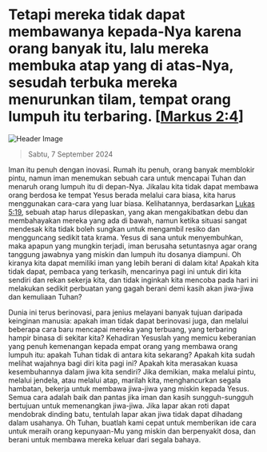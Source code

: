 
# Tetapi mereka tidak dapat membawanya kepada-Nya karena orang banyak itu, lalu mereka membuka atap yang di atas-Nya, sesudah terbuka mereka menurunkan tilam, tempat orang lumpuh itu terbaring. [[Markus 2:4](http://alkitab.sabda.org/?Markus%202:4)]

![Header Image](https://alkitab.app/slice/sunrise.jpg)

> Sabtu, 7 September 2024

Iman itu penuh dengan inovasi. Rumah itu penuh, orang banyak memblokir pintu, namun iman menemukan sebuah cara untuk mencapai Tuhan dan menaruh orang lumpuh itu di depan-Nya. Jikalau kita tidak dapat membawa orang berdosa ke tempat Yesus berada melalui cara biasa, kita harus menggunakan cara-cara yang luar biasa. Kelihatannya, berdasarkan [Lukas 5:19](http://alkitab.sabda.org/?Lukas%205:19), sebuah atap harus dilepaskan, yang akan mengakibatkan debu dan membahayakan mereka yang ada di bawah, namun ketika situasi sangat mendesak kita tidak boleh sungkan untuk mengambil resiko dan mengguncang sedikit tata krama. Yesus di sana untuk menyembuhkan, maka apapun yang mungkin terjadi, iman berusaha setuntasnya agar orang tanggung jawabnya yang miskin dan lumpuh itu dosanya diampuni. Oh kiranya kita dapat memiliki iman yang lebih berani di dalam kita! Apakah kita tidak dapat, pembaca yang terkasih, mencarinya pagi ini untuk diri kita sendiri dan rekan sekerja kita, dan tidak inginkah kita mencoba pada hari ini melakukan sedikit perbuatan yang gagah berani demi kasih akan jiwa-jiwa dan kemuliaan Tuhan?

Dunia ini terus berinovasi, para jenius melayani banyak tujuan daripada keinginan manusia: apakah iman tidak dapat berinovasi juga, dan melalui beberapa cara baru mencapai mereka yang terbuang, yang terbaring hampir binasa di sekitar kita? Kehadiran Yesuslah yang memicu keberanian yang penuh kemenangan kepada empat orang yang membawa orang lumpuh itu: apakah Tuhan tidak di antara kita sekarang? Apakah kita sudah melihat wajahnya bagi diri kita pagi ini? Apakah kita merasakan kuasa kesembuhannya dalam jiwa kita sendiri? Jika demikian, maka melalui pintu, melalui jendela, atau melalui atap, marilah kita, menghancurkan segala hambatan, bekerja untuk membawa jiwa-jiwa yang miskin kepada Yesus. Semua cara adalah baik dan pantas jika iman dan kasih sungguh-sungguh bertujuan untuk memenangkan jiwa-jiwa. Jika lapar akan roti dapat mendobrak dinding batu, tentulah lapar akan jiwa tidak dapat dihadang dalam usahanya. Oh Tuhan, buatlah kami cepat untuk memberikan ide cara untuk meraih orang kepunyaan-Mu yang miskin dan berpenyakit dosa, dan berani untuk membawa mereka keluar dari segala bahaya.
    